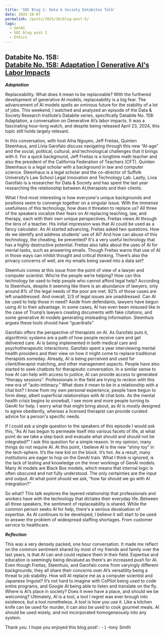 ```yaml
---
title: 'SOC Blog 1: Data & Society Databites Talk'
date: 2025-10-07
permalink: /posts/2025/10/blog-post-5/
tags:
  - GenAI
  - SOC blog post 1
  - Ethics
---
```


**Databite No. 158:**  
[Databite No. 158: Adaptation | Generative AI's Labor Impacts](https://www.youtube.com/watch?v=EI4rdxJLqrA&list=PLYrf5LyVCF1Nk28nRu8lcCIxtAH3iVGDj)
---

***Adaptation***

Replaceability. What does it mean to be replaceable? With the furthered development of generative AI models, replaceability is a big fear. The advancement of AI models spells an ominous future for the stability of a lot of jobs. This weekend, I watched and analyzed an episode of the Data & Society Research Institute’s Databite series, specifically Databite No. 158: Adaptation, a conversation on Generative AI’s labor impacts. It was a fascinating hour-long watch, and despite being released April 23, 2024, this topic still holds largely relevant.
	
In this conversation, with host Aiha Nguyen, Jeff Freitas, Quinten Steenhaus, and Livia Garofalo discuss navigating through this new “AI-age” and the social, political, cultural, and technological challenges that it brings with it. For a quick background, Jeff Freitas is a longtime math teacher and also the president of the California Federation of Teachers (CFT). Quinten Steenhaus is a legal scholar with a background in law and computer science. Steenhaus is a legal scholar and the co-director of Suffolk University’s Law School Legal Innovation and Technology Lab. Lastly, Livia Garofalo is a researcher for Data & Society and has spent the last year researching the relationship between AI,therapists and their clients.

What I find most interesting is how everyone's unique backgrounds and positions seem to converge together on a singular issue. With the immense usefulness of this technology, how does it threaten to replace us? All three of the speakers vocalize their fears on AI replacing teaching, law, and therapy, each with their own unique perspectives. Freitas views AI through the lens of a teacher. His initial impression was that AI could be used as a fancy calculator. As AI started advancing, Freitas asked two questions. How do we identify and address students' use of AI? And how can abuse of this technology, the cheating, be prevented? It's a very useful technology that has a highly destructive potential. Freitas also talks about the uses of AI for menial tasks, such as answering emails. Though Freitas warns that use of AI in those ways can inhibit thought and critical thinking. There’s also the privacy concerns of well, are my emails being saved into a data set?

Steenhuis comes at this issue from the point of view of a lawyer and computer scientist. Who’re the people we’re helping? How can this technology be used to help people who cannot afford legal help? According to Steenhuis, despite it seeming like there is an abundance of lawyers, only around 8% of the legal needs of the poor are met. 92% of those cases are left unaddressed. And overall, 2/3 of legal issues are unaddressed. Can AI be used to help those in need? Aside from defendants, lawyers have begun using AI to their advantage. In some cases, AI has even been misused like in the case of Trump’s lawyers creating documents with fake citations, and some generative AI models generating misleading information. Steenhuis argues these tools should have “guardrails”

Garofalo offers the perspective of therapists on AI. As Garofalo puts it, algorithmic systems are a path of how people receive care and get delivered care. Ai is being implemented in both medical care and psychotherapeutic interactions. Garofalo spent a year interviewing mental health providers and their view on how it might come to replace traditional therapists someday. Already, AI is being perceived and used for client/therapist matching, and other management aspects. People have also started to seek chatbots for therapeutic conversation. In a similar sense to how AI can help with access to justice, AI can provide access to generated “therapy sessions”. Professionals in the field are trying to reckon with this new era of “auto-intimacy.” What does it mean to be in a relationship with a chat bot? I know from my own personal experience, people have begun to form deep, albeit superficial relationships with AI chat bots. As the mental health crisis begins to snowball, I see more and more people turning to GenAI for help. I worry what that might bring about, as AI is mostly designed to agree obediently, whereas a licensed therapist can provide curated advice for a person's specific needs.

If I could ask a single question to the speakers of this episode I would ask this, “As AI has begun to permeate itself into various facets of life, at what point do we take a step back and evaluate what should and should not be integrated?” I ask this question for a simple reason. In my opinion, many things do not require AI. At this point, I believe AI is the new “shiny toy” in the tech-sphere. It’s the new kid on the block. It’s hot. As a result, many institutions are eager to hop on the GenAI train. What I think is ignored, is the lack of testing and knowledge on the inner workings of GenAI models. Many AI models are Black Box models, which means that internal logic is often obscured and not fully understood. The only certainties are the input and output. At what point should we ask, “how far should we go with AI integration?”

So what? This talk explores the layered relationship that professionals and workers have with the technology that dictates their everyday life. Between all three speakers, the sentiment of replaceability is shared. While the common person seeks AI for help, there's a serious devaluation of expertise. As AI continues to be developed, I believe it will start to be used to answer the problem of widespread staffing shortages. From customer service to healthcare.

***Reflection***

This was a very densely packed, one hour conversation. It made me reflect on the common sentiment shared by most of my friends and family over the last years, is that AI can and could replace them in their field. Expertise and education is seemingly being devalued as there's an increased push for AI. Even though Freitas, Steenhuis, and Garofalo come from varyingly different backgrounds, they all share their concerns over AI’s versatility being a threat to job stability. How will AI replace me as a computer scientist and Japanese linguist? It’s not hard to imagine with CoPilot being used to code entire programs, and Google AI being able to listen and translate on the fly. Where is AI’s place in society? Does it even have a place, and should we be welcoming? Ultimately, AI is a tool, a tool I regret was ever brough into existence, but a tool nonetheless. A tool is how you use it. Like a kitchen knife can be used for murder, it can also be used to cook gourmet meals. AI should be used wisely, and not incorporated homogeneously into any system. 

Thank you. I hope you enjoyed this blog post! : - ) 
-tony Smith

